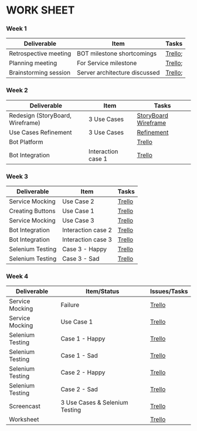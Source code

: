 ﻿# WORK SHEET
 
### Week 1

| Deliverable   | Item   | Tasks
| ------------- | ------------  |  ------------
| Retrospective meeting | BOT milestone shortcomings | [Trello](https://trello.com/c/W0zRaAYD/9-user-interaction-use-case-1);
| Planning meeting | For Service milestone | [Trello](https://trello.com/c/W0zRaAYD/9-user-interaction-use-case-1);
| Brainstorming session | Server architecture discussed | [Trello](https://trello.com/c/W0zRaAYD/9-user-interaction-use-case-1);

### Week 2

| Deliverable   | Item   |  Tasks
| ------------- | ------------  |  ------------
| Redesign (StoryBoard, Wireframe) | 3 Use Cases   | [StoryBoard](https://trello.com/c/nvt1EyT1/15-storyboarding) [Wireframe](https://trello.com/c/sJxJWA4J/16-wireframe)
| Use Cases Refinement | 3 Use Cases     | [Refinement](https://trello.com/c/5RjuVMoJ/2-use-case-refinement)
| Bot Platform | &nbsp; | [Trello](https://trello.com/c/GKjGuoWi/4-bot-platform)
| Bot Integration | Interaction case 1   | [Trello](https://trello.com/c/W0zRaAYD/9-user-interaction-use-case-1)

### Week 3

| Deliverable   | Item   |  Tasks
| ------------- | ------------  |  ------------
| Service Mocking | Use Case 2   | [Trello](https://trello.com/c/KAd5p6K3/7-mocking-service-use-case-2) 
| Creating Buttons | Use Case 1  | [Trello](https://trello.com/c/W0zRaAYD/9-user-interaction-use-case-1)
| Service Mocking | Use Case 3   | [Trello](https://trello.com/c/7wm4SrfV/8-mocking-service-use-case-3)
| Bot Integration | Interaction case 2   | [Trello](https://trello.com/c/m8ayfzb5/10-user-interaction-use-case-2)
| Bot Integration | Interaction case 3  | [Trello](https://trello.com/c/cBtZ98hF/11-user-interaction-use-case-3)
| Selenium Testing | Case 3 - Happy | [Trello](https://trello.com/c/7wm4SrfV/8-mocking-service-use-case-3)
| Selenium Testing | Case 3 - Sad | [Trello](https://trello.com/c/7wm4SrfV/8-mocking-service-use-case-3)

### Week 4

| Deliverable   | Item/Status   |  Issues/Tasks
| ------------- | ------------  |  ------------
| Service Mocking | Failure  | [Trello](https://trello.com/c/t6QEdML9/23-issue-with-use-case-3-mocking-script-error-try-executing-subflows-of-use-case-3)
| Service Mocking | Use Case 1   | [Trello](https://trello.com/c/4seOJtJo/3-mocking-service-use-case-1)
| Selenium Testing | Case 1 - Happy | [Trello](https://trello.com/c/hUwrKvxM/6-selenium-testing-use-case-1)
| Selenium Testing | Case 1 - Sad | [Trello](https://trello.com/c/hUwrKvxM/6-selenium-testing-use-case-1)
| Selenium Testing | Case 2 - Happy | [Trello](https://trello.com/c/vai5b0EA/13-selenium-testing-use-case-2)
| Selenium Testing | Case 2 - Sad | [Trello](https://trello.com/c/vai5b0EA/13-selenium-testing-use-case-2)
| Screencast| 3 Use Cases & Selenium Testing  | [Trello](https://trello.com/c/DNDK7bOC/12-screencast)
| Worksheet | &nbsp; | [Trello](https://trello.com/c/qXOot4ur/22-worksheet)



